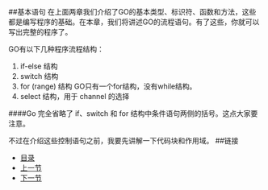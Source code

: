##基本语句
在上面两章我们介绍了GO的基本类型、标识符、函数和方法，这些都是编写程序的基础。在本章，我们将讲述GO的流程语句。有了这些，你就可以写出完整的程序了。

GO有以下几种程序流程结构：

1. if-else 结构
2. switch 结构
3. for (range) 结构 GO只有一个for结构，没有while结构。
4. select 结构，用于 channel 的选择

####Go 完全省略了 if、switch 和 for 结构中条件语句两侧的括号。这点大家要注意。

不过在介绍这些控制语句之前，我要先讲解一下代码块和作用域。
##链接
- [目录](https://github.com/sunnygocms/gobook/blob/master/menu.md)
- [上一节](https://github.com/sunnygocms/gobook/blob/master/go_lang_base/04.4.md)
- [下一节](https://github.com/sunnygocms/gobook/blob/master/go_lang_base/05.1.md)